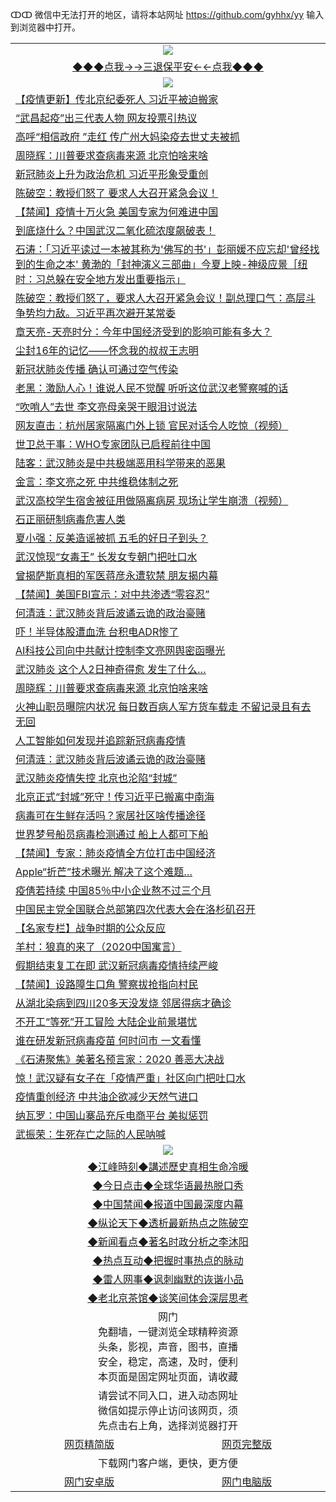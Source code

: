 ↀↀ 微信中无法打开的地区，请将本站网址 https://github.com/gyhhx/yy 输入到浏览器中打开。 

 <table>
  <tr>
    <td colspan="2" align=center><img src="https://github.com/gyhhx/image-upload/blob/master/3t%20(1).jpg"></td>
 </tr>
 <tr><td colspan="2" align="center"><a href="https://xball.casa/oo.aspx?name=ogQuit&key=eqxowaguscvmxdgc&from=yy">◆◆◆点我→→三退保平安←←点我◆◆◆</a></td></tr>
  <tr>
    <td colspan="2" align=center><img src="https://cdn.jsdelivr.net/gh/gyoupiodf/im1/%E7%BD%91%E9%97%A8%E6%96%B0%E9%97%BB1.jpg"></td>
 </tr>
<tr><td colspan="2" align="left"><a href="https://xball.casa/oo.aspx?name=c1120084&key=eqxowaguscvmxdgc&from=yy">【疫情更新】传北京纪委死人 习近平被迫搬家</a></td></tr>
<tr><td colspan="2" align="left"><a href="https://xball.casa/oo.aspx?name=c1128377&key=eqxowaguscvmxdgc&from=yy">“武昌起疫”出三代表人物 网友投票引热议</a></td></tr>
<tr><td colspan="2" align="left"><a href="https://xball.casa/oo.aspx?name=c1128356&key=eqxowaguscvmxdgc&from=yy">高呼“相信政府 ”走红 传广州大妈染疫去世丈夫被抓</a></td></tr>
<tr><td colspan="2" align="left"><a href="https://xball.casa/oo.aspx?name=c1128381&key=eqxowaguscvmxdgc&from=yy">周晓辉：川普要求查病毒来源 北京怕啥来啥</a></td></tr>
<tr><td colspan="2" align="left"><a href="https://xball.casa/oo.aspx?name=c1128355&key=eqxowaguscvmxdgc&from=yy">新冠肺炎上升为政治危机 习近平形象受重创</a></td></tr>
<tr><td colspan="2" align="left"><a href="https://xball.casa/oo.aspx?name=c1128342&key=eqxowaguscvmxdgc&from=yy">陈破空：教授们怒了 要求人大召开紧急会议！</a></td></tr>
<tr><td colspan="2" align="left"><a href="https://xball.casa/oo.aspx?name=c1128404&key=eqxowaguscvmxdgc&from=yy">【禁闻】疫情十万火急 美国专家为何难进中国</a></td></tr>
<tr><td colspan="2" align="left"><a href="https://xball.casa/oo.aspx?name=c1128333&key=eqxowaguscvmxdgc&from=yy">到底烧什么？中国武汉二氧化硫浓度飙破表！</a></td></tr>
 <tr><td colspan="2" align="left"><a href="https://xball.casa/oo.aspx?name=c816850&key=eqxowaguscvmxdgc&from=gy">石涛：「习近平读过一本被其称为'佛写的书'」彭丽媛不应忘却'曾经找到的生命之本' 黄渤的「封神演义三部曲」今夏上映-神级应景［纽时：习总躲在安全地方发出重要指示」</a></td></tr>
<tr><td colspan="2" align="left"><a href="https://xball.casa/oo.aspx?name=c816932&key=eqxowaguscvmxdgc&from=gy">陈破空：教授们怒了，要求人大召开紧急会议！副总理口气：高层斗争势均力敌。习近平再次避开某常委</a></td></tr>
<tr><td colspan="2" align="left"><a href="https://xball.casa/oo.aspx?name=c1025998&key=eqxowaguscvmxdgc&from=gy">章天亮-天亮时分：今年中国经济受到的影响可能有多大？</a></td></tr>
<tr><td colspan="2" align="left"><a href="https://xball.casa/oo.aspx?name=c1128392&key=eqxowaguscvmxdgc&from=yy">尘封16年的记忆——怀念我的叔叔王志明</a></td></tr>
<tr><td colspan="2" align="left"><a href="https://xball.casa/oo.aspx?name=c1128383&key=eqxowaguscvmxdgc&from=yy">新冠状肺炎传播 确认可通过空气传染</a></td></tr>
<tr><td colspan="2" align="left"><a href="https://xball.casa/oo.aspx?name=c1128341&key=eqxowaguscvmxdgc&from=yy">老黑：激励人心！谁说人民不觉醒 听听这位武汉老警察喊的话</a></td></tr>
<tr><td colspan="2" align="left"><a href="https://xball.casa/oo.aspx?name=c1128382&key=eqxowaguscvmxdgc&from=yy">“吹哨人”去世 李文亮母亲哭干眼泪讨说法</a></td></tr>
<tr><td colspan="2" align="left"><a href="https://xball.casa/oo.aspx?name=c1128405&key=eqxowaguscvmxdgc&from=yy">网友直击：杭州居家隔离门外上锁  官民对话令人吃惊（视频）</a></td></tr>
<tr><td colspan="2" align="left"><a href="https://xball.casa/oo.aspx?name=c1128396&key=eqxowaguscvmxdgc&from=yy">世卫总干事：WHO专家团队已启程前往中国</a></td></tr>
<tr><td colspan="2" align="left"><a href="https://xball.casa/oo.aspx?name=c1128320&key=eqxowaguscvmxdgc&from=yy">陆客：武汉肺炎是中共极端恶用科学带来的恶果</a></td></tr>
<tr><td colspan="2" align="left"><a href="https://xball.casa/oo.aspx?name=c1128407&key=eqxowaguscvmxdgc&from=yy">金言：李文亮之死 中共维稳体制之死</a></td></tr>
<tr><td colspan="2" align="left"><a href="https://xball.casa/oo.aspx?name=c1128420&key=eqxowaguscvmxdgc&from=yy">武汉高校学生宿舍被征用做隔离病房 现场让学生崩溃（视频）</a></td></tr>
<tr><td colspan="2" align="left"><a href="https://xball.casa/oo.aspx?name=c1128409&key=eqxowaguscvmxdgc&from=yy">石正丽研制病毒危害人类</a></td></tr>
<tr><td colspan="2" align="left"><a href="https://xball.casa/oo.aspx?name=c1128406&key=eqxowaguscvmxdgc&from=yy">夏小强：反美造谣被抓 五毛的好日子到头？</a></td></tr>
<tr><td colspan="2" align="left"><a href="https://xball.casa/oo.aspx?name=c1128425&key=eqxowaguscvmxdgc&from=yy">武汉惊现“女毒王” 长发女专朝门把吐口水</a></td></tr>
<tr><td colspan="2" align="left"><a href="https://xball.casa/oo.aspx?name=c1128373&key=eqxowaguscvmxdgc&from=yy">曾揭萨斯真相的军医蒋彦永遭软禁 朋友揭内幕</a></td></tr>
<tr><td colspan="2" align="left"><a href="https://xball.casa/oo.aspx?name=c1128394&key=eqxowaguscvmxdgc&from=yy">【禁闻】美国FBI宣示：对中共渗透“零容忍”</a></td></tr>
<tr><td colspan="2" align="left"><a href="https://xball.casa/oo.aspx?name=c1128379&key=eqxowaguscvmxdgc&from=yy">何清涟：武汉肺炎背后波谲云诡的政治豪赌</a></td></tr>
<tr><td colspan="2" align="left"><a href="https://xball.casa/oo.aspx?name=c1128389&key=eqxowaguscvmxdgc&from=yy">吓！半导体股遭血洗 台积电ADR惨了</a></td></tr>
<tr><td colspan="2" align="left"><a href="https://xball.casa/oo.aspx?name=c1128372&key=eqxowaguscvmxdgc&from=yy">AI科技公司向中共献计控制李文亮网舆密函曝光</a></td></tr>
<tr><td colspan="2" align="left"><a href="https://xball.casa/oo.aspx?name=c1128428&key=eqxowaguscvmxdgc&from=yy">武汉肺炎 这个人2日神奇得愈 发生了什么…</a></td></tr>
<tr><td colspan="2" align="left"><a href="https://xball.casa/oo.aspx?name=c1128411&key=eqxowaguscvmxdgc&from=yy">周晓辉：川普要求查病毒来源 北京怕啥来啥</a></td></tr>
<tr><td colspan="2" align="left"><a href="https://xball.casa/oo.aspx?name=c1128358&key=eqxowaguscvmxdgc&from=yy">火神山职员曝院内状况 每日数百病人军方货车载走 不留记录且有去无回</a></td></tr>
<tr><td colspan="2" align="left"><a href="https://xball.casa/oo.aspx?name=c1128376&key=eqxowaguscvmxdgc&from=yy">人工智能如何发现并追踪新冠病毒疫情</a></td></tr>
<tr><td colspan="2" align="left"><a href="https://xball.casa/oo.aspx?name=c1128410&key=eqxowaguscvmxdgc&from=yy">何清涟：武汉肺炎背后波谲云诡的政治豪赌</a></td></tr>
<tr><td colspan="2" align="left"><a href="https://xball.casa/oo.aspx?name=c1128434&key=eqxowaguscvmxdgc&from=yy">武汉肺炎疫情失控 北京也沦陷“封城”</a></td></tr>
<tr><td colspan="2" align="left"><a href="https://xball.casa/oo.aspx?name=c1128439&key=eqxowaguscvmxdgc&from=yy">北京正式“封城”死守！传习近平已搬离中南海</a></td></tr>
<tr><td colspan="2" align="left"><a href="https://xball.casa/oo.aspx?name=c1128364&key=eqxowaguscvmxdgc&from=yy">病毒可在生鲜存活吗？家居社区啥传播途径</a></td></tr>
<tr><td colspan="2" align="left"><a href="https://xball.casa/oo.aspx?name=c1128391&key=eqxowaguscvmxdgc&from=yy">世界梦号船员病毒检测通过 船上人都可下船</a></td></tr>
<tr><td colspan="2" align="left"><a href="https://xball.casa/oo.aspx?name=c1128419&key=eqxowaguscvmxdgc&from=yy">【禁闻】专家：肺炎疫情全方位打击中国经济</a></td></tr>
<tr><td colspan="2" align="left"><a href="https://xball.casa/oo.aspx?name=c1128388&key=eqxowaguscvmxdgc&from=yy">Apple“折芒”技术曝光 解决了这个难题…</a></td></tr>
<tr><td colspan="2" align="left"><a href="https://xball.casa/oo.aspx?name=c1128386&key=eqxowaguscvmxdgc&from=yy">疫倩若持续 中国85％中小企业熬不过三个月</a></td></tr>
<tr><td colspan="2" align="left"><a href="https://xball.casa/oo.aspx?name=c1128340&key=eqxowaguscvmxdgc&from=yy">中国民主党全国联合总部第四次代表大会在洛杉矶召开</a></td></tr>
<tr><td colspan="2" align="left"><a href="https://xball.casa/oo.aspx?name=c1128424&key=eqxowaguscvmxdgc&from=yy">【名家专栏】战争时期的公众反应</a></td></tr>
<tr><td colspan="2" align="left"><a href="https://xball.casa/oo.aspx?name=c1128337&key=eqxowaguscvmxdgc&from=yy">羊村：狼真的来了（2020中国寓言）</a></td></tr>
<tr><td colspan="2" align="left"><a href="https://xball.casa/oo.aspx?name=c1128321&key=eqxowaguscvmxdgc&from=yy">假期结束复工在即 武汉新冠病毒疫情持续严峻</a></td></tr>
<tr><td colspan="2" align="left"><a href="https://xball.casa/oo.aspx?name=c1128426&key=eqxowaguscvmxdgc&from=yy">【禁闻】设路障生口角 警察拔抢指向村民</a></td></tr>
<tr><td colspan="2" align="left"><a href="https://xball.casa/oo.aspx?name=c1128331&key=eqxowaguscvmxdgc&from=yy">从湖北染病到四川20多天没发烧 邻居得病才确诊</a></td></tr>
<tr><td colspan="2" align="left"><a href="https://xball.casa/oo.aspx?name=c1128352&key=eqxowaguscvmxdgc&from=yy">不开工“等死”开工冒险 大陆企业前景堪忧</a></td></tr>
<tr><td colspan="2" align="left"><a href="https://xball.casa/oo.aspx?name=c1128453&key=eqxowaguscvmxdgc&from=yy">谁在研发新冠病毒疫苗 何时问市 一文看懂</a></td></tr>
<tr><td colspan="2" align="left"><a href="https://xball.casa/oo.aspx?name=c1128427&key=eqxowaguscvmxdgc&from=yy">《石涛聚焦》美著名预言家：2020 善恶大决战</a></td></tr>
<tr><td colspan="2" align="left"><a href="https://xball.casa/oo.aspx?name=c1128332&key=eqxowaguscvmxdgc&from=yy">惊！武汉疑有女子在「疫情严重」社区向门把吐口水</a></td></tr>
<tr><td colspan="2" align="left"><a href="https://xball.casa/oo.aspx?name=c1128397&key=eqxowaguscvmxdgc&from=yy">疫情重创经济 中共油企欲减少天然气进口</a></td></tr>
<tr><td colspan="2" align="left"><a href="https://xball.casa/oo.aspx?name=c1128393&key=eqxowaguscvmxdgc&from=yy">纳瓦罗：中国山寨品充斥电商平台 美拟惩罚</a></td></tr>
<tr><td colspan="2" align="left"><a href="https://xball.casa/oo.aspx?name=c1128354&key=eqxowaguscvmxdgc&from=yy">武振荣：生死存亡之际的人民呐喊</a></td></tr>

 <tr>
   <td colspan="2" align=center><img src="https://cdn.jsdelivr.net/gh/gyoupiodf/im1/jf-1.jpg"></td>
  </tr>
   <tr>
   <td colspan="2" align=center> 
<a href="https://xball.casa/oo.aspx?name=c922850&key=eqxowaguscvmxdgc&from=yy&tag=9877">◆江峰時刻◆講述歷史真相生命冷暖</a><br/>
    </td>
  </tr>
   <tr>
   <td colspan="2" align=center> 
<a href="https://xball.casa/oo.aspx?name=c816850&key=eqxowaguscvmxdgc&from=yy&tag=9877">◆今日点击◆全球华语最热脱口秀</a><br/>
    </td>
  </tr>
  <tr>
  <td colspan="2" align=center>
<a href="https://xball.casa/oo.aspx?name=c816860&key=eqxowaguscvmxdgc&from=yy&tag=99733110">◆中国禁闻◆报道中国最深度内幕</a><br/>
   </tr>
  <tr>
     <td colspan="2" align=center>
<a href="https://xball.casa/oo.aspx?name=c816855&key=eqxowaguscvmxdgc&from=yy&tag=997110">◆纵论天下◆透析最新热点之陈破空</a><br/>
   </tr>
   <tr>
      <td colspan="2" align=center>
<a href="https://xball.casa/oo.aspx?name=c838308&key=eqxowaguscvmxdgc&from=yy&tag=9973110">◆新闻看点◆著名时政分析之李沐阳</a><br/>
   </tr>
   <tr>
     <td colspan="2" align=center>
<a href="https://xball.casa/oo.aspx?name=c816852&key=eqxowaguscvmxdgc&from=yy&tag=9733110">◆热点互动◆把握时事热点的脉动</a><br/>
   </tr>
   <tr>
      <td colspan="2" align=center>
<a href="https://xball.casa/oo.aspx?name=c816694&key=eqxowaguscvmxdgc&from=yy&tag=93310">◆雷人网事◆讽刺幽默的诙谐小品</a><br/>
   </tr>
   <tr>
    <td colspan="2" align=center>
<a href="https://xball.casa/oo.aspx?name=c816650&key=eqxowaguscvmxdgc&from=yy&tag=9973110">◆老北京茶馆◆谈笑间体会深层思考</a><br/>
   </tr>
<tr>
    <td colspan="2" align="center">网门<br/>免翻墙，一键浏览全球精粹资源<br/>头条，影视，声音，图书，直播<br/>安全，稳定，高速，及时，便利<br/>本页面是固定网址页面，请收藏</td>
  <tr>
  <tr>
    <td colspan="2" align="center">请尝试不同入口，进入动态网址<br/>微信如提示停止访问该网页，须<br/>先点击右上角，选择浏览器打开</td>
  <tr>  
  <tr>
    <td align="center"><a href="https://gitcdn.xyz/repo/otiny/up/master/show002.htm">网页精简版</a></td>
    <td align="center"><a href="https://gitcdn.xyz/repo/otiny/up/master/show001.htm">网页完整版</a></td>
  </tr>
  <tr>
    <td colspan="2" align="center">下载网门客户端，更快，更方便</td>
  <tr>
  <tr>
    <td align="center"><a href="https://raw.githubusercontent.com/opipe/up/master/oGatea.apk">网门安卓版</a></td>
    <td align="center"><a href="https://raw.githubusercontent.com/opipe/up/master/oGate.zip">网门电脑版</a></td>
  </tr>

</table>

